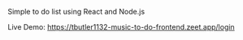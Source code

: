 Simple to do list using React and Node.js

Live Demo:
https://tbutler1132-music-to-do-frontend.zeet.app/login
